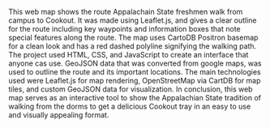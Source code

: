 This web map shows the route Appalachain State freshmen walk from campus to Cookout. It was made using Leaflet.js, and gives a clear outline for the route including key waypoints and information boxes that note special features along the route. The map uses CartoDB Positron basemap for a clean look and has a red dashed polyline signifying the walking path. The project used HTML, CSS, and JavaScript to create an interface that anyone cas use. GeoJSON data that was converted from google maps, was used to outline the route and its important locations. The main technologies used were Leaflet.js for map rendering, OpenStreetMap via CartDB for map tiles, and custom GeoJSON data for visualization. In conclusion, this web map serves as an interactive tool to show the Appalachian State tradition of walking from the dorms to get a delicious Cookout tray in an easy to use and visually appealing format.
